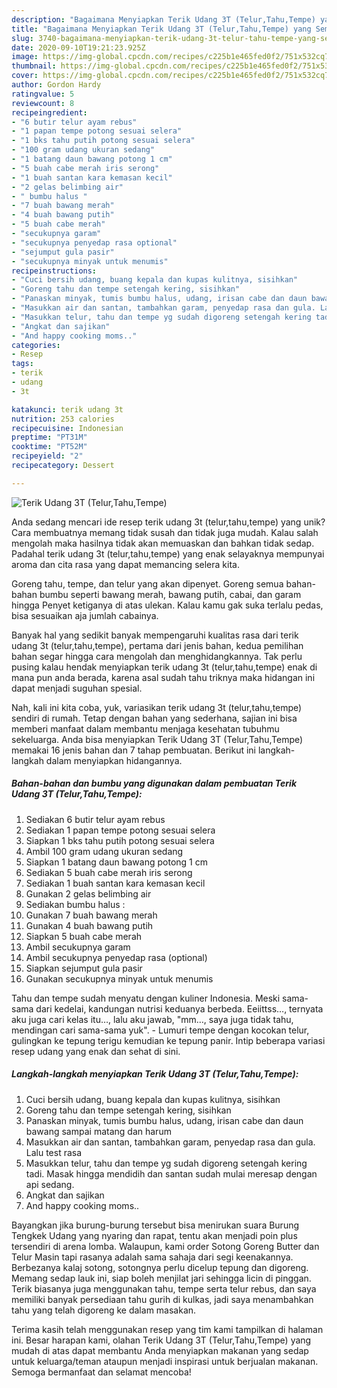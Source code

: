 ```yaml
---
description: "Bagaimana Menyiapkan Terik Udang 3T (Telur,Tahu,Tempe) yang Sempurna"
title: "Bagaimana Menyiapkan Terik Udang 3T (Telur,Tahu,Tempe) yang Sempurna"
slug: 3740-bagaimana-menyiapkan-terik-udang-3t-telur-tahu-tempe-yang-sempurna
date: 2020-09-10T19:21:23.925Z
image: https://img-global.cpcdn.com/recipes/c225b1e465fed0f2/751x532cq70/terik-udang-3t-telurtahutempe-foto-resep-utama.jpg
thumbnail: https://img-global.cpcdn.com/recipes/c225b1e465fed0f2/751x532cq70/terik-udang-3t-telurtahutempe-foto-resep-utama.jpg
cover: https://img-global.cpcdn.com/recipes/c225b1e465fed0f2/751x532cq70/terik-udang-3t-telurtahutempe-foto-resep-utama.jpg
author: Gordon Hardy
ratingvalue: 5
reviewcount: 8
recipeingredient:
- "6 butir telur ayam rebus"
- "1 papan tempe potong sesuai selera"
- "1 bks tahu putih potong sesuai selera"
- "100 gram udang ukuran sedang"
- "1 batang daun bawang potong 1 cm"
- "5 buah cabe merah iris serong"
- "1 buah santan kara kemasan kecil"
- "2 gelas belimbing air"
- " bumbu halus "
- "7 buah bawang merah"
- "4 buah bawang putih"
- "5 buah cabe merah"
- "secukupnya garam"
- "secukupnya penyedap rasa optional"
- "sejumput gula pasir"
- "secukupnya minyak untuk menumis"
recipeinstructions:
- "Cuci bersih udang, buang kepala dan kupas kulitnya, sisihkan"
- "Goreng tahu dan tempe setengah kering, sisihkan"
- "Panaskan minyak, tumis bumbu halus, udang, irisan cabe dan daun bawang sampai matang dan harum"
- "Masukkan air dan santan, tambahkan garam, penyedap rasa dan gula. Lalu test rasa"
- "Masukkan telur, tahu dan tempe yg sudah digoreng setengah kering tadi. Masak hingga mendidih dan santan sudah mulai meresap dengan api sedang."
- "Angkat dan sajikan"
- "And happy cooking moms.."
categories:
- Resep
tags:
- terik
- udang
- 3t

katakunci: terik udang 3t 
nutrition: 253 calories
recipecuisine: Indonesian
preptime: "PT31M"
cooktime: "PT52M"
recipeyield: "2"
recipecategory: Dessert

---
```



![Terik Udang 3T (Telur,Tahu,Tempe)](https://img-global.cpcdn.com/recipes/c225b1e465fed0f2/751x532cq70/terik-udang-3t-telurtahutempe-foto-resep-utama.jpg)

Anda sedang mencari ide resep terik udang 3t (telur,tahu,tempe) yang unik? Cara membuatnya memang tidak susah dan tidak juga mudah. Kalau salah mengolah maka hasilnya tidak akan memuaskan dan bahkan tidak sedap. Padahal terik udang 3t (telur,tahu,tempe) yang enak selayaknya mempunyai aroma dan cita rasa yang dapat memancing selera kita.

Goreng tahu, tempe, dan telur yang akan dipenyet. Goreng semua bahan-bahan bumbu seperti bawang merah, bawang putih, cabai, dan garam hingga Penyet ketiganya di atas ulekan. Kalau kamu gak suka terlalu pedas, bisa sesuaikan aja jumlah cabainya.

Banyak hal yang sedikit banyak mempengaruhi kualitas rasa dari terik udang 3t (telur,tahu,tempe), pertama dari jenis bahan, kedua pemilihan bahan segar hingga cara mengolah dan menghidangkannya. Tak perlu pusing kalau hendak menyiapkan terik udang 3t (telur,tahu,tempe) enak di mana pun anda berada, karena asal sudah tahu triknya maka hidangan ini dapat menjadi suguhan spesial.


Nah, kali ini kita coba, yuk, variasikan terik udang 3t (telur,tahu,tempe) sendiri di rumah. Tetap dengan bahan yang sederhana, sajian ini bisa memberi manfaat dalam membantu menjaga kesehatan tubuhmu sekeluarga. Anda bisa menyiapkan Terik Udang 3T (Telur,Tahu,Tempe) memakai 16 jenis bahan dan 7 tahap pembuatan. Berikut ini langkah-langkah dalam menyiapkan hidangannya.

<!--inarticleads1-->

##### Bahan-bahan dan bumbu yang digunakan dalam pembuatan Terik Udang 3T (Telur,Tahu,Tempe):

1. Sediakan 6 butir telur ayam rebus
1. Sediakan 1 papan tempe potong sesuai selera
1. Siapkan 1 bks tahu putih potong sesuai selera
1. Ambil 100 gram udang ukuran sedang
1. Siapkan 1 batang daun bawang potong 1 cm
1. Sediakan 5 buah cabe merah iris serong
1. Sediakan 1 buah santan kara kemasan kecil
1. Gunakan 2 gelas belimbing air
1. Sediakan  bumbu halus :
1. Gunakan 7 buah bawang merah
1. Gunakan 4 buah bawang putih
1. Siapkan 5 buah cabe merah
1. Ambil secukupnya garam
1. Ambil secukupnya penyedap rasa (optional)
1. Siapkan sejumput gula pasir
1. Gunakan secukupnya minyak untuk menumis


Tahu dan tempe sudah menyatu dengan kuliner Indonesia. Meski sama-sama dari kedelai, kandungan nutrisi keduanya berbeda. Eeiittss…, ternyata aku juga cari kelas itu…, lalu aku jawab, &#34;mm…, saya juga tidak tahu, mendingan cari sama-sama yuk&#34;. - Lumuri tempe dengan kocokan telur, gulingkan ke tepung terigu kemudian ke tepung panir. Intip beberapa variasi resep udang yang enak dan sehat di sini. 

<!--inarticleads2-->

##### Langkah-langkah menyiapkan Terik Udang 3T (Telur,Tahu,Tempe):

1. Cuci bersih udang, buang kepala dan kupas kulitnya, sisihkan
1. Goreng tahu dan tempe setengah kering, sisihkan
1. Panaskan minyak, tumis bumbu halus, udang, irisan cabe dan daun bawang sampai matang dan harum
1. Masukkan air dan santan, tambahkan garam, penyedap rasa dan gula. Lalu test rasa
1. Masukkan telur, tahu dan tempe yg sudah digoreng setengah kering tadi. Masak hingga mendidih dan santan sudah mulai meresap dengan api sedang.
1. Angkat dan sajikan
1. And happy cooking moms..


Bayangkan jika burung-burung tersebut bisa menirukan suara Burung Tengkek Udang yang nyaring dan rapat, tentu akan menjadi poin plus tersendiri di arena lomba. Walaupun, kami order Sotong Goreng Butter dan Telur Masin tapi rasanya adalah sama sahaja dari segi keenakannya. Berbezanya kalaj sotong, sotongnya perlu dicelup tepung dan digoreng. Memang sedap lauk ini, siap boleh menjilat jari sehingga licin di pinggan. Terik biasanya juga menggunakan tahu, tempe serta telur rebus, dan saya memiliki banyak persediaan tahu gurih di kulkas, jadi saya menambahkan tahu yang telah digoreng ke dalam masakan. 

Terima kasih telah menggunakan resep yang tim kami tampilkan di halaman ini. Besar harapan kami, olahan Terik Udang 3T (Telur,Tahu,Tempe) yang mudah di atas dapat membantu Anda menyiapkan makanan yang sedap untuk keluarga/teman ataupun menjadi inspirasi untuk berjualan makanan. Semoga bermanfaat dan selamat mencoba!
